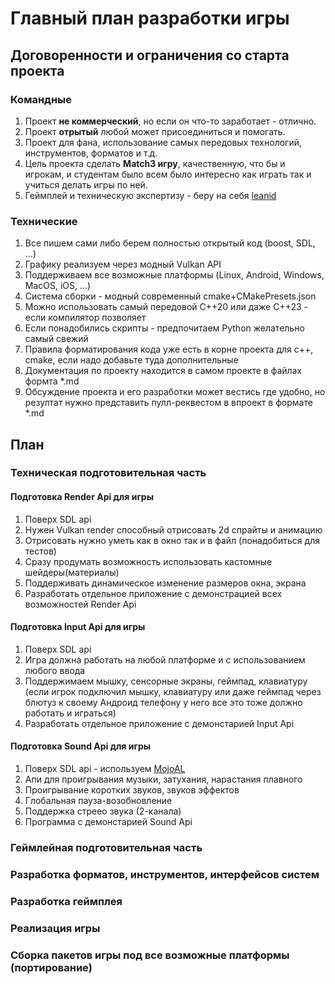 # Главный план разработки игры

## Договоренности и ограничения со старта проекта

### Командные

1. Проект **не коммерческий**, но если он что-то заработает - отлично.
1. Проект **отрытый** любой может присоединиться и помогать.
1. Проект для фана, использование самых передовых технологий,
   инструментов, форматов и т.д.
1. Цель проекта сделать **Match3 игру**, качественную, что бы и игрокам,
   и студентам было всем было интересно как играть так и учиться делать игры по ней.
1. Геймплей и техническую экспертизу - беру на себя [leanid](https://github.com/leanid)

### Технические

1. Все пишем сами либо берем полностью открытый код (boost, SDL, ...)
1. Графику реализуем через модный Vulkan API
1. Поддерживаем все возможные платформы (Linux, Android, Windows, MacOS, iOS, ...)
1. Система сборки - модный современный cmake+CMakePresets.json
1. Можно использовать самый передовой С++20 или даже С++23 - если компилятор позволяет
1. Если понадобились скрипты - предпочитаем Python желательно самый свежий
1. Правила форматирования кода уже есть в корне проекта для c++, cmake,
   если надо добавьте туда дополнительные
1. Документация по проекту находится в самом проекте в файлах формта *.md
1. Обсуждение проекта и его разработки может вестись где удобно, но резултат
   нужно представить пулл-реквестом в впроект в формате *.md

## План

### Техническая подготовительная часть

#### Подготовка Render Api для игры

1. Поверх SDL api
1. Нужен Vulkan render способный отрисовать 2d спрайты и анимацию
1. Отрисовать нужно уметь как в окно так и в файл (понадобиться для тестов)
1. Сразу продумать возможность использовать кастомные шейдеры(материалы)
1. Поддерживать динамическое изменение размеров окна, экрана
1. Разработать отдельное приложение с демонстрацией всех возможностей Render Api

#### Подготовка Input Api для игры

1. Поверх SDL api
1. Игра должна работать на любой платформе и с использованием любого ввода
1. Поддержимаем мышку, сенсорные экраны, геймпад, клавиатуру (если игрок подключил
   мышку, клавиатуру или даже геймпад через блютуз к своему Андроид телефону
   у него все это тоже должно работать и играться)
1. Разработать отдельное приложение с демонстарией Input Api

#### Подготовка Sound Api для игры

1. Поверх SDL api - используем [MojoAL](https://github.com/icculus/mojoAL.git)
1. Апи для проигрывания музыки, затухания, нарастания плавного
1. Проигрывание коротких звуков, звуков эффектов
1. Глобальная пауза-возобновление
1. Поддержка стреео звука (2-канала)
1. Программа с демонстарией Sound Api

### Геймлейная подготовительная часть

### Разработка форматов, инструментов, интерфейсов систем

### Разработка геймплея

### Реализация игры

### Сборка пакетов игры под все возможные платформы (портирование)
